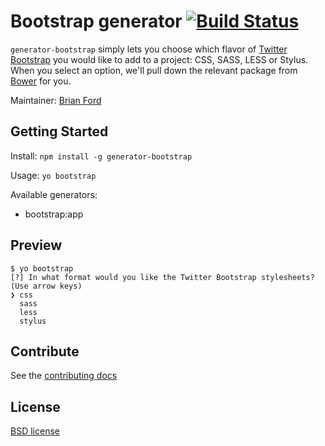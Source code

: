 # Bootstrap generator [![Build Status](https://secure.travis-ci.org/yeoman/generator-bootstrap.png?branch=master)](http://travis-ci.org/yeoman/generator-bootstrap)

`generator-bootstrap` simply lets you choose which flavor of [Twitter Bootstrap](http://getbootstrap.com) you would like to add to a project: CSS, SASS, LESS or Stylus. When you select an option, we'll pull down the relevant package from [Bower](http://bower.io) for you. 

Maintainer: [Brian Ford](https://github.com/btford)

## Getting Started

Install: `npm install -g generator-bootstrap`

Usage: `yo bootstrap`

Available generators:

- bootstrap:app

## Preview

```shell
$ yo bootstrap
[?] In what format would you like the Twitter Bootstrap stylesheets? (Use arrow keys)
❯ css
  sass
  less
  stylus 
```

## Contribute

See the [contributing docs](https://github.com/yeoman/yeoman/blob/master/contributing.md)


## License

[BSD license](http://opensource.org/licenses/bsd-license.php)
